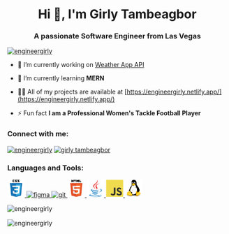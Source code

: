 <h1 align="center">Hi 👋, I'm Girly Tambeagbor</h1>
<h3 align="center">A passionate Software Engineer from Las Vegas</h3>

<p align="left"> <a href="https://twitter.com/engineergirly" target="blank"><img src="https://img.shields.io/twitter/follow/engineergirly?logo=twitter&style=for-the-badge" alt="engineergirly" /></a> </p>

- 🔭 I’m currently working on [Weather App API](https://github.com/EngineerGirly/Weather-App)

- 🌱 I’m currently learning **MERN**

- 👨‍💻 All of my projects are available at [https://engineergirly.netlify.app/](https://engineergirly.netlify.app/)

- ⚡ Fun fact **I am a Professional Women's Tackle Football Player**

<h3 align="left">Connect with me:</h3>
<p align="left">
<a href="https://twitter.com/engineergirly" target="blank"><img align="center" src="https://raw.githubusercontent.com/rahuldkjain/github-profile-readme-generator/master/src/images/icons/Social/twitter.svg" alt="engineergirly" height="30" width="40" /></a>
<a href="https://linkedin.com/in/girly tambeagbor" target="blank"><img align="center" src="https://raw.githubusercontent.com/rahuldkjain/github-profile-readme-generator/master/src/images/icons/Social/linked-in-alt.svg" alt="girly tambeagbor" height="30" width="40" /></a>
</p>

<h3 align="left">Languages and Tools:</h3>
<p align="left"> <a href="https://www.w3schools.com/css/" target="_blank" rel="noreferrer"> <img src="https://raw.githubusercontent.com/devicons/devicon/master/icons/css3/css3-original-wordmark.svg" alt="css3" width="40" height="40"/> </a> <a href="https://www.figma.com/" target="_blank" rel="noreferrer"> <img src="https://www.vectorlogo.zone/logos/figma/figma-icon.svg" alt="figma" width="40" height="40"/> </a> <a href="https://git-scm.com/" target="_blank" rel="noreferrer"> <img src="https://www.vectorlogo.zone/logos/git-scm/git-scm-icon.svg" alt="git" width="40" height="40"/> </a> <a href="https://www.w3.org/html/" target="_blank" rel="noreferrer"> <img src="https://raw.githubusercontent.com/devicons/devicon/master/icons/html5/html5-original-wordmark.svg" alt="html5" width="40" height="40"/> </a> <a href="https://www.java.com" target="_blank" rel="noreferrer"> <img src="https://raw.githubusercontent.com/devicons/devicon/master/icons/java/java-original.svg" alt="java" width="40" height="40"/> </a> <a href="https://developer.mozilla.org/en-US/docs/Web/JavaScript" target="_blank" rel="noreferrer"> <img src="https://raw.githubusercontent.com/devicons/devicon/master/icons/javascript/javascript-original.svg" alt="javascript" width="40" height="40"/> </a> <a href="https://www.linux.org/" target="_blank" rel="noreferrer"> <img src="https://raw.githubusercontent.com/devicons/devicon/master/icons/linux/linux-original.svg" alt="linux" width="40" height="40"/> </a> </p>

<p><img align="center" src="https://github-readme-stats.vercel.app/api/top-langs?username=engineergirly&show_icons=true&locale=en&layout=compact" alt="engineergirly" /></p>

<p><img align="center" src="https://github-readme-streak-stats.herokuapp.com/?user=engineergirly&" alt="engineergirly" /></p>

